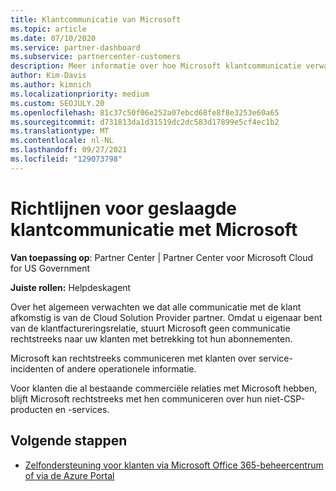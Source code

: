 ```yaml
---
title: Klantcommunicatie van Microsoft
ms.topic: article
ms.date: 07/10/2020
ms.service: partner-dashboard
ms.subservice: partnercenter-customers
description: Meer informatie over hoe Microsoft klantcommunicatie verwacht tussen klanten en partners in het Cloud Solution Provider programma.
author: Kim-Davis
ms.author: kimnich
ms.localizationpriority: medium
ms.custom: SEOJULY.20
ms.openlocfilehash: 81c37c50f06e252a07ebcd68fe8f8e3253e60a65
ms.sourcegitcommit: d731813da1d31519dc2dc583d17899e5cf4ec1b2
ms.translationtype: MT
ms.contentlocale: nl-NL
ms.lasthandoff: 09/27/2021
ms.locfileid: "129073798"
---
```

# <a name="guidelines-for-successful-customer-communication-with-microsoft"></a>Richtlijnen voor geslaagde klantcommunicatie met Microsoft

**Van toepassing op**: Partner Center | Partner Center voor Microsoft Cloud for US Government

**Juiste rollen:** Helpdeskagent

Over het algemeen verwachten we dat alle communicatie met de klant afkomstig is van de Cloud Solution Provider partner. Omdat u eigenaar bent van de klantfactureringsrelatie, stuurt Microsoft geen communicatie rechtstreeks naar uw klanten met betrekking tot hun abonnementen.

Microsoft kan rechtstreeks communiceren met klanten over service-incidenten of andere operationele informatie.

Voor klanten die al bestaande commerciële relaties met Microsoft hebben, blijft Microsoft rechtstreeks met hen communiceren over hun niet-CSP-producten en -services.

## <a name="next-steps"></a>Volgende stappen

- [Zelfondersteuning voor klanten via Microsoft Office 365-beheercentrum of via de Azure Portal](customer-self-support.md)
